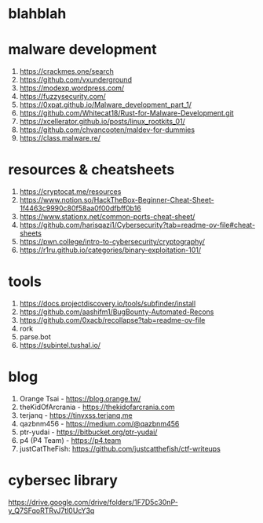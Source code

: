 # blahblah
# malware development
1. https://crackmes.one/search
2. https://github.com/vxunderground
3. https://modexp.wordpress.com/
4. https://fuzzysecurity.com/
5. https://0xpat.github.io/Malware_development_part_1/
6. https://github.com/Whitecat18/Rust-for-Malware-Development.git
7. https://xcellerator.github.io/posts/linux_rootkits_01/
8. https://github.com/chvancooten/maldev-for-dummies
9. https://class.malware.re/

# resources & cheatsheets
1. https://cryptocat.me/resources
2. https://www.notion.so/HackTheBox-Beginner-Cheat-Sheet-1f4463c9990c80f58aa0f00dfbff0b16
3. https://www.stationx.net/common-ports-cheat-sheet/
4. https://github.com/harisqazi1/Cybersecurity?tab=readme-ov-file#cheat-sheets
5. https://pwn.college/intro-to-cybersecurity/cryptography/
6. https://r1ru.github.io/categories/binary-exploitation-101/

# tools
1. https://docs.projectdiscovery.io/tools/subfinder/install
2. https://github.com/aashifm1/BugBounty-Automated-Recons
3. https://github.com/0xacb/recollapse?tab=readme-ov-file
4. rork
5. parse.bot
6. https://subintel.tushal.io/

# blog
1. Orange Tsai - https://blog.orange.tw/
2. theKidOfArcrania - https://thekidofarcrania.com
3. terjanq - https://tinyxss.terjanq.me
4. qazbnm456 - https://medium.com/@qazbnm456
5. ptr-yudai - https://bitbucket.org/ptr-yudai/
6. p4 (P4 Team) - https://p4.team
7. justCatTheFish: https://github.com/justcatthefish/ctf-writeups

# cybersec library
   https://drive.google.com/drive/folders/1F7D5c30nP-y_Q7SFqoRTRvJ7tl0UcY3q

